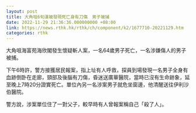 ```yaml
---
layout: post
title: 大角咀6旬漢被發現死亡身有刀傷　男子被捕
date: 2022-11-29 21:36:36.000000000 +08:00
link: https://news.rthk.hk/rthk/ch/component/k2/1677710-20221129.htm
categories: rthk
---
```


大角咀海富苑海欣閣發生懷疑斬人案，一名64歲男子死亡，一名涉嫌傷人的男子被捕。

下午6時許，警方接獲居民報案，指上址有人呼救，探員到場發現一名男子全身有血跡倒卧在走廊，頸部及後腦有刀傷，昏迷送廣華醫院，當時已沒有生命跡象，延至晚上7時20分證實死亡。單位內另一名涉案男子就危坐窗邊，他清醒送往伊利沙伯醫院。

警方說，涉案單位住了一對父子，較早時有人曾報案稱自己「殺了人」。
